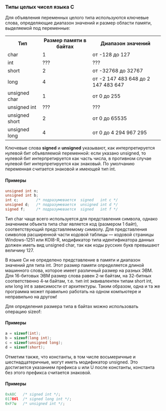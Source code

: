### Типы целых чисел языка С ###

Для объявления переменных целого типа используются ключевые слова, определяющие диапазон значений и размер области памяти, 
выделяемой под переменные:

<table>
    <tr>
        <th>Тип</th>
        <th>Размер памяти в байтах</th>
        <th>Диапазон значений</th>
    </tr>
    <tr>
        <td>char</td>
        <td>1</td>
        <td>от -128 до 127</td>
    </tr>
    <tr>
        <td>int</td>
        <td>???</td>
        <td>???</td>
    </tr>
    <tr>
        <td>short</td>
        <td>2</td>
        <td>от -32768 до 32767</td>
    </tr>
    <tr>
        <td>long</td>
        <td>4</td>
        <td>от -2 147 483 648 до 2 147 483 647</td>
    </tr>
    <tr>
        <td>unsigned сhar</td>
        <td>1</td>
        <td>oт 0 до 255</td>
    </tr>
    <tr>
        <td>unsigned int</td>
        <td>???</td>
        <td>???</td>
    </tr>
    <tr>
        <td>unsigned short</td>
        <td>2</td>
        <td>от 0 до 65535</td>
    </tr>
    <tr>
        <td>unsigned long</td>
        <td>4</td>
        <td>от 0 до 4 294 967 295</td>
    </tr>
</table>

Ключевые слова **signed** и **unsigned** указывают, как интерпретируется нулевой бит объявляемой переменной: если указано 
unsigned, то нулевой бит интерпретируется как часть числа, в противном случае нулевой бит интерпретируется как знаковый. 
По умолчанию переменная считается знаковой и имеющей тип int.

#### Примеры ####
```c
unsigned int n;
unsigned int b;
int c;        /* подразумевается  signed   int c */
unsigned d;   /* подразумевается  unsigned int d */
signed f;     /* подразумевается  signed   int f */
```
Тип char чаще всего используется для представления символа, однако значением объекта типа char является код (размером 1 байт), 
соответствующий представляемому символу. Для представления символов расширенной части кодовой таблицы — кодовой страницы 
Windows-1251 или KOI8-R, модификатор типа идентификатора данных должен иметь вид unsigned char, так как коды русских букв 
превышают величину 127.

В языке Си не определено представление в памяти и диапазон значений для типа int. Этот размер памяти определяется длиной машинного 
слова, которое имеет различный размер на разных ЭВМ. Для 16-битовых ЭВМ размер слова равен 2-м байтам, на 32-битных соответственно 
4-м байтам, т.е. тип int эквивалентен типам short int, или long int в зависимости от архитектуры. Таким образом, одна и та же 
программа может правильно работать на одном компьютере и неправильно на другом!

Для определения размера типа в байтах можно использовать операцию sizeof:

#### Примеры ####
```c
a = sizeof(int);
b = sizeof(long int);
c = sizeof(unsigned long);
d = sizeof(short);
```
Отметим также, что константы, в том числе восьмеричные и шестнадцатеричные, могут иметь модификатор unsigned. Это достигается 
указанием префикса u или U после константы, константа без этого префикса считается знаковой.

#### Примеры ####
```c
0xA8C   /* signed int */;
01786l  /* signed long int */;
0xF7u   /* unsigned int */;
```
